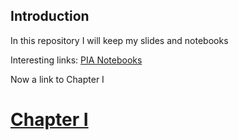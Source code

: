 ## Introduction
In this repository I will keep my slides and notebooks

Interesting links:
[PIA Notebooks](https://github.com/PIA-Group/ScientIST-notebooks)



Now a link to Chapter I

# [Chapter I](ChapterI)

